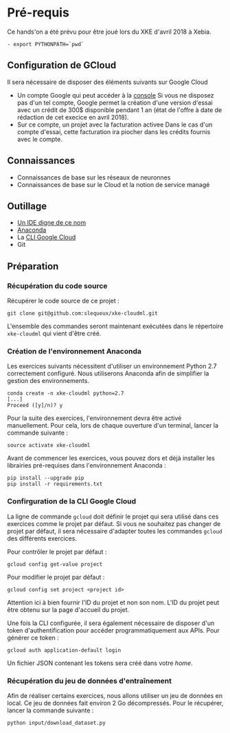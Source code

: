 # Pré-requis

Ce hands'on a été prévu pour être joué lors du XKE d'avril 2018 à Xebia.

```
- export PYTHONPATH=`pwd`
```

## Configuration de GCloud

Il sera nécessaire de disposer des éléments suivants sur Google Cloud
- Un compte Google qui peut accéder à la [console](https://console.cloud.google.com)
  Si vous ne disposez pas d'un tel compte, Google permet la création d'une version d'essai avec un crédit de 300$ disponible pendant 1 an (état de l'offre à date de rédaction de cet execice en avril 2018).
- Sur ce compte, un projet avec la facturation activee
  Dans le cas d'un compte d'essai, cette facturation ira piocher dans les crédits fournis avec le compte.

## Connaissances

- Connaissances de base sur les réseaux de neuronnes
- Connaissances de base sur le Cloud et la notion de service managé

## Outillage

- [Un IDE digne de ce nom](https://www.jetbrains.com/idea/)
- [Anaconda](https://conda.io)
- La [CLI Google Cloud](https://cloud.google.com/sdk/downloads)
- Git


## Préparation

### Récupération du code source

Récupérer le code source de ce projet :

```
git clone git@github.com:slequeux/xke-cloudml.git
```

L'ensemble des commandes seront maintenant exécutées dans le répertoire `xke-cloudml` qui vient d'être créé.

### Création de l'environnement Anaconda

Les exercices suivants nécessitent d'utiliser un environnement Python 2.7 correctement configuré.
Nous utiliserons Anaconda afin de simplifier la gestion des environnements.

```
conda create -n xke-cloudml python=2.7
[...]
Proceed ([y]/n)? y
```

Pour la suite des exercices, l'environnement devra être activé manuellement.
Pour cela, lors de chaque ouverture d'un terminal, lancer la commande suivante :

```
source activate xke-cloudml
```

Avant de commencer les exercices, vous pouvez dors et déjà installer les librairies pré-requises dans l'environnement Anaconda :

```
pip install --upgrade pip
pip install -r requirements.txt
```

### Confirguration de la CLI Google Cloud

La ligne de commande `gcloud` doit définir le projet qui sera utilisé dans ces exercices comme le projet par défaut.
Si vous ne souhaitez pas changer de projet par défaut, il sera nécessaire d'adapter toutes les commandes `gcloud` des différents exercices.

Pour contrôler le projet par défaut :

```
gcloud config get-value project
```

Pour modifier le projet par défaut :

```
gcloud config set project <project id>
```

Attention ici à bien fournir l'ID du projet et non son nom.
L'ID du projet peut être obtenu sur la page d'accueil du projet.

Une fois la CLI configurée, il sera également nécessaire de disposer d'un token d'authentification pour accéder programmatiquement aux APIs.
Pour générer ce token :

```
gcloud auth application-default login
```

Un fichier JSON contenant les tokens sera créé dans votre *home*.

### Récupération du jeu de données d'entraînement

Afin de réaliser certains exercices, nous allons utiliser un jeu de données en local.
Ce jeu de données fait environ 2 Go décompressés.
Pour le récupérer, lancer la commande suivante :

```
python input/download_dataset.py
```



